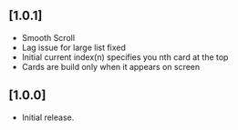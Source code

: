 ## [1.0.1]
* Smooth Scroll
* Lag issue for large list fixed
* Initial current index(n) specifies you nth card at the top
* Cards are build only when it appears on screen
## [1.0.0]
* Initial release.
